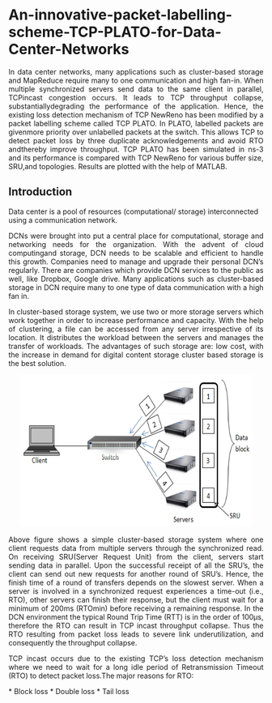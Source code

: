 # An-innovative-packet-labelling-scheme-TCP-PLATO-for-Data-Center-Networks
<p align="justify">
In  data  center  networks,  many  applications  such  as  cluster-based  storage and MapReduce require many to one communication and high fan-in.  When multiple synchronized servers send data to the same client in parallel, TCPincast congestion occurs.  It leads to TCP throughput collapse, substantiallydegrading  the  performance  of  the  application. Hence, the existing loss detection mechanism of TCP NewReno has been modified by a packet labelling scheme called TCP PLATO. In PLATO, labelled packets are givenmore  priority  over  unlabelled  packets  at  the  switch.   This  allows  TCP  to detect packet loss by three duplicate acknowledgements and avoid RTO andthereby improve throughput.  TCP PLATO has been simulated in ns-3 and its performance is compared with TCP NewReno for various buffer size, SRU,and topologies. Results are plotted with the help of MATLAB.
</p>

## Introduction
Data center is a pool of resources (computational/ storage) interconnected using a communication network.

<p align="justify"> DCNs were brought into put a central place for computational, storage and networking needs for the organization. With the advent of cloud computingand storage, DCN needs to be scalable and efficient to handle this growth. Companies need to manage and upgrade their personal DCN’s regularly. There are companies which
provide DCN services to the public as well, like Dropbox, Google drive. Many applications such as cluster-based storage in DCN require many to one type of data communication with a high fan in.
</p>
<p align="justify">
In cluster-based storage system, we use two or more storage servers which work together in order to increase performance and capacity. With the help of clustering, a file can be accessed from any server irrespective of its location. It distributes the workload between the servers and manages the transfer of workloads. The advantages of such storage are: low cost, with the increase in demand for digital content storage cluster based storage is the best solution.
</p>
<p align="center">
  <img width="460" height="300" src="https://github.com/Subathra19/An-innovative-packet-labelling-scheme-TCP-PLATO-for-Data-Center-Networks/blob/main/images/cluster.png ">
</p>
<p align="justify">
Above figure shows a simple cluster-based storage system where one client requests data from multiple servers through the synchronized read. On receiving SRU(Server Request Unit) from the client, servers start sending data in parallel. Upon the successful receipt of all the SRU’s, the client can send out new requests for another round of SRU’s. Hence, the finish time of a round of transfers depends on the slowest server. When a server is involved in a synchronized request experiences a time-out (i.e., RTO), other servers can finish their response, but the client must wait for a minimum of 200ms (RTOmin) before receiving a remaining response. In the DCN environment the typical Round Trip Time (RTT) is in the order of 100µs, therefore the RTO can result in TCP incast throughput collapse. Thus the RTO resulting from packet loss leads to severe link underutilization, and consequently the throughput collapse.
</p>
<p align="justify">
  TCP incast occurs due to the existing TCP’s loss detection mechanism where we need to wait for a long idle period of Retransmission Timeout (RTO) to detect packet loss.The major reasons for RTO:
  </p>
* Block loss
* Double loss
* Tail loss
